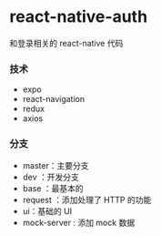 # react-native-auth

和登录相关的 react-native 代码

### 技术

- expo
- react-navigation
- redux
- axios

### 分支

- master：主要分支
- dev ：开发分支
- base ：最基本的
- request ：添加处理了 HTTP 的功能
- ui：基础的 UI
- mock-server : 添加 mock 数据
